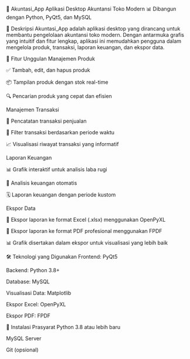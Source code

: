 🧾 Akuntasi_App
Aplikasi Desktop Akuntansi Toko Modern
📊 Dibangun dengan Python, PyQt5, dan MySQL

📌 Deskripsi
Akuntasi_App adalah aplikasi desktop yang dirancang untuk membantu pengelolaan akuntansi toko modern. Dengan antarmuka grafis yang intuitif dan fitur lengkap, aplikasi ini memudahkan pengguna dalam mengelola produk, transaksi, laporan keuangan, dan ekspor data.

🚀 Fitur Unggulan
Manajemen Produk

✅ Tambah, edit, dan hapus produk

📦 Tampilan produk dengan stok real-time

🔍 Pencarian produk yang cepat dan efisien

Manajemen Transaksi

🧾 Pencatatan transaksi penjualan

📅 Filter transaksi berdasarkan periode waktu

📈 Visualisasi riwayat transaksi yang informatif

Laporan Keuangan

📊 Grafik interaktif untuk analisis laba rugi

🤖 Analisis keuangan otomatis

🗓️ Laporan keuangan dengan periode kustom

Ekspor Data

📄 Ekspor laporan ke format Excel (.xlsx) menggunakan OpenPyXL

🧾 Ekspor laporan ke format PDF profesional menggunakan FPDF

📊 Grafik disertakan dalam ekspor untuk visualisasi yang lebih baik

🛠️ Teknologi yang Digunakan
Frontend: PyQt5

Backend: Python 3.8+

Database: MySQL

Visualisasi Data: Matplotlib

Ekspor Excel: OpenPyXL

Ekspor PDF: FPDF

🧪 Instalasi
Prasyarat
Python 3.8 atau lebih baru

MySQL Server

Git (opsional)
